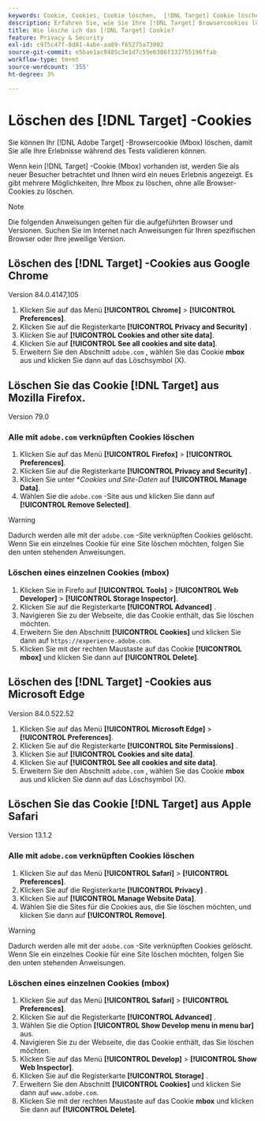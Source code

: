 ```yaml
---
keywords: Cookie, Cookies, Cookie löschen,  [!DNL Target] Cookie löschen, Google Chrome, Chrome, Mozilla Firefox, Firefox, Microsoft Edge, Safari, Cookie1
description: Erfahren Sie, wie Sie Ihre [!DNL Target] Browsercookies löschen, damit Sie Ihre Erlebnisse validieren können.
title: Wie lösche ich das [!DNL Target] Cookie?
feature: Privacy & Security
exl-id: c975c47f-8d81-4abe-aa89-f65275a73002
source-git-commit: e5bae1ac9485c3e1d7c55e6386f332755196ffab
workflow-type: tm+mt
source-wordcount: '355'
ht-degree: 3%

---
```


# Löschen des [!DNL Target] -Cookies

Sie können Ihr [!DNL Adobe Target] -Browsercookie (Mbox) löschen, damit Sie alle Ihre Erlebnisse während des Tests validieren können.

Wenn kein [!DNL Target] -Cookie (Mbox) vorhanden ist, werden Sie als neuer Besucher betrachtet und Ihnen wird ein neues Erlebnis angezeigt. Es gibt mehrere Möglichkeiten, Ihre Mbox zu löschen, ohne alle Browser-Cookies zu löschen.

>[!NOTE]
>
>Die folgenden Anweisungen gelten für die aufgeführten Browser und Versionen. Suchen Sie im Internet nach Anweisungen für Ihren spezifischen Browser oder Ihre jeweilige Version.

## Löschen des [!DNL Target] -Cookies aus Google Chrome

Version 84.0.4147,105

1. Klicken Sie auf das Menü **[!UICONTROL Chrome]** > **[!UICONTROL Preferences]**.
1. Klicken Sie auf die Registerkarte **[!UICONTROL Privacy and Security]** .
1. Klicken Sie auf **[!UICONTROL Cookies and other site data]**.
1. Klicken Sie auf **[!UICONTROL See all cookies and site data]**.
1. Erweitern Sie den Abschnitt `adobe.com` , wählen Sie das Cookie **mbox** aus und klicken Sie dann auf das Löschsymbol (X).

## Löschen Sie das Cookie [!DNL Target] aus Mozilla Firefox.

Version 79.0

### Alle mit `adobe.com` verknüpften Cookies löschen

1. Klicken Sie auf das Menü **[!UICONTROL Firefox]** > **[!UICONTROL Preferences]**.
1. Klicken Sie auf die Registerkarte **[!UICONTROL Privacy and Security]** .
1. Klicken Sie unter **Cookies und Site-Daten* auf **[!UICONTROL Manage Data]**.
1. Wählen Sie die `adobe.com` -Site aus und klicken Sie dann auf **[!UICONTROL Remove Selected]**.

>[!WARNING]
>
>Dadurch werden alle mit der `adobe.com` -Site verknüpften Cookies gelöscht. Wenn Sie ein einzelnes Cookie für eine Site löschen möchten, folgen Sie den unten stehenden Anweisungen.

### Löschen eines einzelnen Cookies (mbox)

1. Klicken Sie in Firefo auf **[!UICONTROL Tools]** > **[!UICONTROL Web Developer]** > **[!UICONTROL Storage Inspector]**.
1. Klicken Sie auf die Registerkarte **[!UICONTROL Advanced]** .
1. Navigieren Sie zu der Webseite, die das Cookie enthält, das Sie löschen möchten.
1. Erweitern Sie den Abschnitt **[!UICONTROL Cookies]** und klicken Sie dann auf `https://experience.adobe.com`.
1. Klicken Sie mit der rechten Maustaste auf das Cookie **[!UICONTROL mbox]** und klicken Sie dann auf **[!UICONTROL Delete]**.

## Löschen des [!DNL Target] -Cookies aus Microsoft Edge

Version 84.0.522.52

1. Klicken Sie auf das Menü **[!UICONTROL Microsoft Edge]** > **[!UICONTROL Preferences]**.
1. Klicken Sie auf die Registerkarte **[!UICONTROL Site Permissions]** .
1. Klicken Sie auf **[!UICONTROL Cookies and site data]**.
1. Klicken Sie auf **[!UICONTROL See all cookies and site data]**.
1. Erweitern Sie den Abschnitt `adobe.com` , wählen Sie das Cookie **mbox** aus und klicken Sie dann auf das Löschsymbol (X).

## Löschen Sie das Cookie [!DNL Target] aus Apple Safari

Version 13.1.2

### Alle mit `adobe.com` verknüpften Cookies löschen

1. Klicken Sie auf das Menü **[!UICONTROL Safari]** > **[!UICONTROL Preferences]**.
1. Klicken Sie auf die Registerkarte **[!UICONTROL Privacy]** .
1. Klicken Sie auf **[!UICONTROL Manage Website Data]**.
1. Wählen Sie die Sites für die Cookies aus, die Sie löschen möchten, und klicken Sie dann auf **[!UICONTROL Remove]**.

>[!WARNING]
>
>Dadurch werden alle mit der `adobe.com` -Site verknüpften Cookies gelöscht. Wenn Sie ein einzelnes Cookie für eine Site löschen möchten, folgen Sie den unten stehenden Anweisungen.

### Löschen eines einzelnen Cookies (mbox)

1. Klicken Sie auf das Menü **[!UICONTROL Safari]** > **[!UICONTROL Preferences]**.
1. Klicken Sie auf die Registerkarte **[!UICONTROL Advanced]** .
1. Wählen Sie die Option **[!UICONTROL Show Develop menu in menu bar]** aus.
1. Navigieren Sie zu der Webseite, die das Cookie enthält, das Sie löschen möchten.
1. Klicken Sie auf das Menü **[!UICONTROL Develop]** > **[!UICONTROL Show Web Inspector]**.
1. Klicken Sie auf die Registerkarte **[!UICONTROL Storage]** .
1. Erweitern Sie den Abschnitt **[!UICONTROL Cookies]** und klicken Sie dann auf `www.adobe.com`.
1. Klicken Sie mit der rechten Maustaste auf das Cookie **mbox** und klicken Sie dann auf **[!UICONTROL Delete]**.
